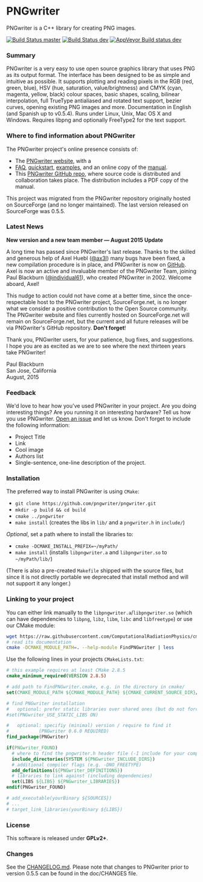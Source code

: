 PNGwriter
=========
PNGwriter is a C++ library for creating PNG images.

[![Build Status master](https://img.shields.io/travis/pngwriter/pngwriter/master.svg?label=master)](https://travis-ci.org/pngwriter/pngwriter/branches)
[![Build Status dev](https://img.shields.io/travis/pngwriter/pngwriter/dev.svg?label=dev)](https://travis-ci.org/pngwriter/pngwriter/branches)
[![AppVeyor Build status dev](https://ci.appveyor.com/api/projects/status/d408e2j24ha2dopq/branch/dev?svg=true)](https://ci.appveyor.com/project/ax3l/pngwriter-2al7e/branch/dev)


### Summary

PNGwriter is a very easy to use open source graphics library that uses PNG as
its output format. The interface has been designed to be as simple and
intuitive as possible. It supports plotting and reading pixels in the RGB (red,
green, blue), HSV (hue, saturation, value/brightness) and CMYK (cyan, magenta,
yellow, black) colour spaces, basic shapes, scaling, bilinear interpolation,
full TrueType antialiased and rotated text support, bezier curves, opening
existing PNG images and more. Documentation in English (and Spanish up to
v0.5.4). Runs under Linux, Unix, Mac OS X and Windows. Requires libpng and
optionally FreeType2 for the text support.


### Where to find information about PNGwriter

The PNGwriter project's online presence consists of:

- The [PNGwriter website](http://pngwriter.sourceforge.net), with a
- [FAQ](http://pngwriter.sourceforge.net/),
  [quickstart](http://pngwriter.sourceforge.net/quickstart-en.php),
  [examples](http://pngwriter.sourceforge.net/examples-en.php), and an online
  copy of the [manual](http://pngwriter.sourceforge.net/manual-en.php).
- This [PNGwriter GitHub repo](http://github.com/pngwriter/pngwriter), where
  source code is distributed and collaboration takes place. The distribution
  includes a PDF copy of the manual.

This project was migrated from the PNGwriter repository originally hosted on
SourceForge (and no longer maintained). The last version released on
SourceForge was 0.5.5.


### Latest News

**New version and a new team member — August 2015 Update**

A long time has passed since PNGwriter's last release. Thanks to the skilled
and generous help of Axel Huebl ([@ax3l](http://github.com/ax3l)) many bugs
have been fixed, a new compilation procedure is in place, and PNGwriter is now
on [GitHub](https://github.com/pngwriter/pngwriter). Axel is now an active and
invaluable member of the PNGwriter Team, joining Paul Blackburn
([@individual61](https://github.com/individual61)), who created PNGwriter in
2002. Welcome aboard, Axel!

This nudge to action could not have come at a better time, since the
once-respectable host to the PNGwriter project, SourceForge.net, is no longer
what we consider a positive contribution to the Open Source community.
The PNGwriter website and files currently hosted on SourceForge.net will remain
on SourceForge.net, but the current and all future releases will be via
PNGwriter's GitHub repository.
 **Don't forget**!

Thank you, PNGwriter users, for your patience, bug fixes, and suggestions. I
hope you are as excited as we are to see where the next thirteen years take
PNGwriter!

Paul Blackburn  
San Jose, California  
August, 2015


### Feedback

We'd love to hear how you've used PNGwriter in your project. Are you doing
interesting things? Are you running it on interesting hardware? Tell us how you
use PNGwriter. [Open an issue](https://github.com/pngwriter/pngwriter/issues/new)
and let us know. Don't forget to include the following information:
- Project Title
- Link
- Cool image
- Authors list
- Single-sentence, one-line description of the project.


### Installation

The preferred way to install PNGwriter is using `CMake`:

- `git clone https://github.com/pngwriter/pngwriter.git`
- `mkdir -p build && cd build`
- `cmake ../pngwriter`
- `make install` (creates the libs in `lib/` and a `pngwriter.h` in `include/`)

*Optional*, set a path where to install the libraries to:
- `cmake -DCMAKE_INSTALL_PREFIX=~/myPath/`
- `make install`
  (installs `libpngwriter.a` and `libpngwriter.so` to `~/myPath/lib/`)

(There is also a pre-created `Makefile` shipped with the source files, but
since it is not directly portable we deprecated that install method and
will not support it any longer.)

### Linking to your project

You can either link manually to the `libpngwriter.a`/`libpngwriter.so` (which
can have dependencies to `libpng`, `libz`, `libm`, `libc` and `libfreetype`) or
use our CMake module:

```bash
wget https://raw.githubusercontent.com/ComputationalRadiationPhysics/cmake-modules/dev/FindPNGwriter.cmake
# read its documentation
cmake -DCMAKE_MODULE_PATH=. --help-module FindPNGwriter | less
```

Use the following lines in your projects `CMakeLists.txt`:
```cmake
# this example requires at least CMake 2.8.5
cmake_minimum_required(VERSION 2.8.5)

# add path to FindPNGwriter.cmake, e.g. in the directory in cmake/
set(CMAKE_MODULE_PATH ${CMAKE_MODULE_PATH} ${CMAKE_CURRENT_SOURCE_DIR}/cmake/)

# find PNGwriter installation
#   optional: prefer static libraries over shared ones (but do not force them)
#set(PNGwriter_USE_STATIC_LIBS ON)

#   optional: specifiy (minimal) version / require to find it
#           (PNGwriter 0.6.0 REQUIRED)
find_package(PNGwriter)

if(PNGwriter_FOUND)
  # where to find the pngwriter.h header file (-I include for your compiler)
  include_directories(SYSTEM ${PNGwriter_INCLUDE_DIRS})
  # additional compiler flags (e.g. -DNO_FREETYPE)
  add_definitions(${PNGwriter_DEFINITIONS})
  # libraries to link against (including dependencies)
  set(LIBS ${LIBS} ${PNGwriter_LIBRARIES})
endif(PNGwriter_FOUND)

# add_executable(yourBinary ${SOURCES})
# ...
# target_link_libraries(yourBinary ${LIBS})
```

### License

This software is released under **GPLv2+**.

### Changes

See the [CHANGELOG.md](CHANGELOG.md).
Please note that changes to PNGwriter prior to version 0.5.5 can be found in
the doc/CHANGES file.
